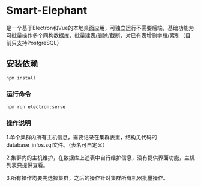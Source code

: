 # Smart-Elephant

是一个基于Electron和Vue的本地桌面应用，可独立运行不需要后端，基础功能为可批量操作多个同构数据库，批量建表/删除/截断，对已有表增删字段/索引（目前只支持PostgreSQL）



## 安装依赖

```
npm install

```



### 运行命令

```
npm run electron:serve

```



### 操作说明

1.单个集群内所有主机信息，需要记录在集群表里，结构见代码的database_infos.sql文件。（表名可自定义）

2.集群内的主机维护，在数据库上述表中自行维护信息，没有提供界面功能，主机列表只提供查看。

3.所有操作均要先选择集群，之后的操作针对集群所有机器批量操作。
